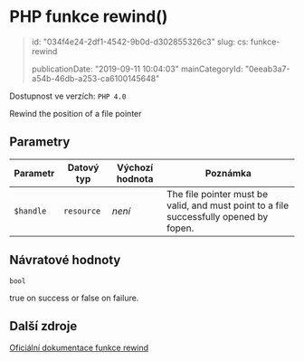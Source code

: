 PHP funkce rewind()
===================

> id: "034f4e24-2df1-4542-9b0d-d302855326c3"
> slug:
> 	cs: funkce-rewind
>
> publicationDate: "2019-09-11 10:04:03"
> mainCategoryId: "0eeab3a7-a54b-46db-a253-ca6100145648"

Dostupnost ve verzích: `PHP 4.0`

Rewind the position of a file pointer


Parametry
--------------

| Parametr | Datový typ | Výchozí hodnota | Poznámka |
|-----|-----|-----|-----|
| `$handle` | `resource` | *není* | The file pointer must be valid, and must point to a file successfully opened by fopen. |


Návratové hodnoty
----------------

`bool`

true on success or false on failure.

Další zdroje
------------

[Oficiální dokumentace funkce rewind](https://www.php.net/manual/en/function.rewind.php)
